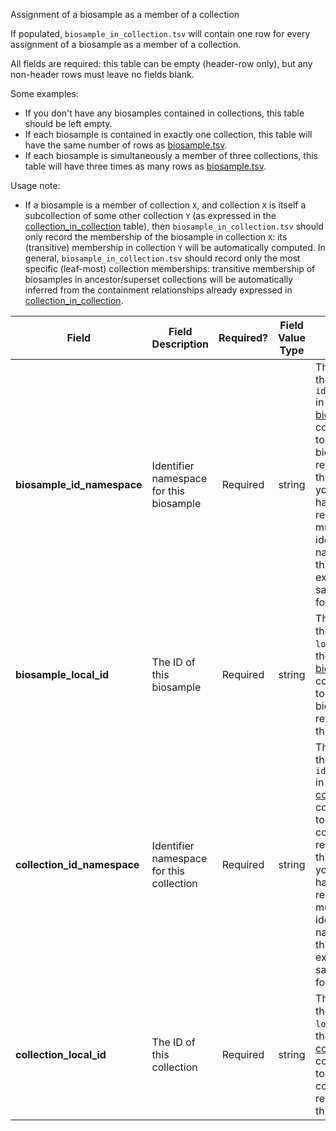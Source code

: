 Assignment of a biosample as a member of a collection

If populated, `biosample_in_collection.tsv` will contain one row for every assignment of a biosample as a member of a collection.

All fields are required: this table can be empty (header-row only), but any non-header rows must leave no fields blank.

Some examples:   
- If you don't have any biosamples contained in collections, this table should be left empty.
- If each biosample is contained in exactly one collection, this table will have the same number of rows as [biosample.tsv](./TableInfo:-biosample.tsv).
- If each biosample is simultaneously a member of three collections, this table will have three times as many rows as [biosample.tsv](./TableInfo:-biosample.tsv).

Usage note:
- If a biosample is a member of collection `X`, and collection `X` is itself a subcollection of some other collection `Y` (as expressed in the [collection_in_collection](./TableInfo:-collection_in_collection.tsv) table), then `biosample_in_collection.tsv` should only record the membership of the biosample in collection `X`: its (transitive) membership in collection `Y` will be automatically computed. In general, `biosample_in_collection.tsv` should record only the most specific (leaf-most) collection memberships: transitive membership of biosamples in ancestor/superset collections will be automatically inferred from the containment relationships already expressed in [collection_in_collection](./TableInfo:-collection_in_collection.tsv).


Field | Field Description | Required? | Field Value Type | Extra Info 
------|-------------------|:-----------:|:-------------:|------------
**biosample_id_namespace** | Identifier namespace for this biosample  | Required | string | This will be the value of `id_namespace` in the row in [biosample.tsv](./TableInfo:-biosample.tsv) corresponding to the biosample referenced in this row. If your program has not registered multiple CFDE identifier namnespaces, this will be exactly the same value for all rows.
**biosample_local_id** | The ID of this biosample | Required | string | This will be the value of `local_id` in the row in [biosample.tsv](./TableInfo:-biosample.tsv) corresponding to the biosample referenced in this row.
**collection_id_namespace** | Identifier namespace for this collection | Required | string | This will be the value of `id_namespace` in the row in [collection.tsv](./TableInfo:-collection.tsv) corresponding to the collection referenced in this row. If your program has not registered multiple CFDE identifier namespaces, this will be exactly the same value for all rows.
**collection_local_id** | The ID of this collection | Required | string | This will be the value of `local_id` in the row in [collection.tsv](./TableInfo:-collection.tsv) corresponding to the collection referenced in this row.

